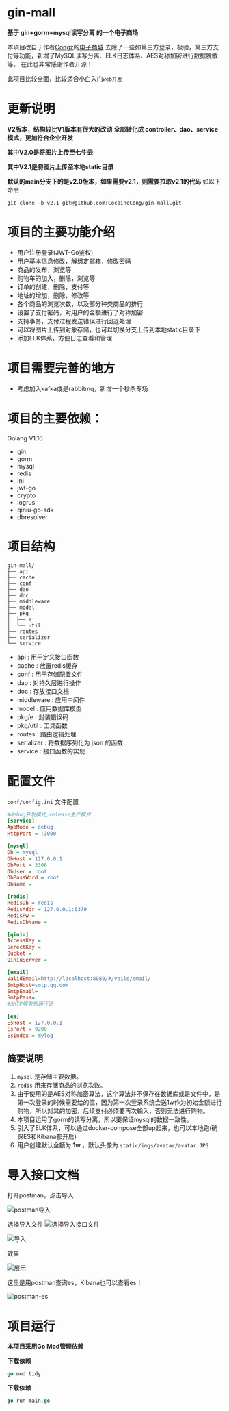 # gin-mall

**基于 gin+gorm+mysql读写分离 的一个电子商场**

本项目改自于作者[Congz](https://github.com/congz666)的[电子商城](https://github.com/congz666/cmall-go)
去除了一些如第三方登录，极验，第三方支付等功能，新增了MySQL读写分离、ELK日志体系、AES对称加密进行数据脱敏等。
在此也非常感谢作者开源！

此项目比较全面，比较适合小白入门`web开发`

# 更新说明
**V2版本，结构较比V1版本有很大的改动**
**全部转化成 controller、dao、service 模式，更加符合企业开发**

**其中V2.0是将图片上传至七牛云**

**其中V2.1是将图片上传至本地static目录**

**默认的main分支下的是v2.0版本，如果需要v2.1，则需要拉取v2.1的代码**
如以下命令
```shell
git clone -b v2.1 git@github.com:CocaineCong/gin-mall.git
```

# 项目的主要功能介绍

- 用户注册登录(JWT-Go鉴权)
- 用户基本信息修改，解绑定邮箱，修改密码
- 商品的发布，浏览等
- 购物车的加入，删除，浏览等
- 订单的创建，删除，支付等
- 地址的增加，删除，修改等
- 各个商品的浏览次数，以及部分种类商品的排行
- 设置了支付密码，对用户的金额进行了对称加密
- 支持事务，支付过程发送错误进行回退处理
- 可以将图片上传到对象存储，也可以切换分支上传到本地static目录下
- 添加ELK体系，方便日志查看和管理

# 项目需要完善的地方

- 考虑加入kafka或是rabbitmq，新增一个秒杀专场

# 项目的主要依赖：
Golang V1.16
- gin
- gorm
- mysql
- redis
- ini
- jwt-go
- crypto
- logrus
- qiniu-go-sdk
- dbresolver

# 项目结构
```
gin-mall/
├── api
├── cache
├── conf
├── dao
├── doc
├── middleware
├── model
├── pkg
│  ├── e
│  └── util
├── routes
├── serializer
└── service
```
- api : 用于定义接口函数
- cache : 放置redis缓存
- conf : 用于存储配置文件
- dao : 对持久层进行操作
- doc : 存放接口文档
- middleware : 应用中间件
- model : 应用数据库模型
- pkg/e : 封装错误码
- pkg/util : 工具函数
- routes : 路由逻辑处理
- serializer : 将数据序列化为 json 的函数
- service : 接口函数的实现

# 配置文件
`conf/config.ini` 文件配置

```ini
#debug开发模式,release生产模式
[service]
AppMode = debug
HttpPort = :3000

[mysql]
Db = mysql
DbHost = 127.0.0.1
DbPort = 3306
DbUser = root
DbPassWord = root
DbName =

[redis]
RedisDb = redis
RedisAddr = 127.0.0.1:6379
RedisPw =
RedisDbName =

[qiniu]
AccessKey =
SerectKey =
Bucket =
QiniuServer =

[email]
ValidEmail=http://localhost:8080/#/vaild/email/
SmtpHost=smtp.qq.com
SmtpEmail=
SmtpPass=
#SMTP服务的通行证

[es]
EsHost = 127.0.0.1
EsPort = 9200
EsIndex = mylog
```

## 简要说明
1. `mysql` 是存储主要数据。
2. `redis` 用来存储商品的浏览次数。
3. 由于使用的是AES对称加密算法，这个算法并不保存在数据库或是文件中，是第一次登录的时候需要给的值，因为第一次登录系统会送1w作为初始金额进行购物，所以对其的加密，后续支付必须要再次输入，否则无法进行购物。
4. 本项目运用了gorm的读写分离，所以要保证mysql的数据一致性。
5. 引入了ELK体系，可以通过docker-compose全部up起来，也可以本地跑(确保ES和Kibana都开启)
6. 用户创建默认金额为 **1w** ，默认头像为 `static/imgs/avatar/avatar.JPG` 
# 导入接口文档

打开postman，点击导入

![postman导入](doc/1.点击import导入.png)

选择导入文件
![选择导入接口文件](doc/2.选择文件.png)

![导入](doc/3.导入.png)

效果

![展示](doc/4.效果.png)


这里是用postman查询es，Kibana也可以查看es！

![postman-es](doc/5.postman-es.png)

# 项目运行
**本项目采用Go Mod管理依赖**

**下载依赖**
```go
go mod tidy
```
**下载依赖**
```go
go run main.go
```